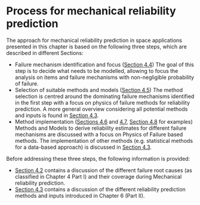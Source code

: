 # Process for mechanical reliability prediction

The approach for mechanical reliability prediction in space applications presented in this chapter is based on the following three steps, which are described in different Sections:

* Failure mechanism identification and focus ([Section 4.4](failure_identification_focus_mecha.md))
The goal of this step is to decide what needs to be modelled, allowing to focus the analysis on items and failure mechanisms with non-negligible probability of failure.
* Selection of suitable methods and models ([Section 4.5](method_selection_mechanical.md))
The method selection is centred around the dominating failure mechanisms identified in the first step with a focus on physics of failure methods for reliability prediction. A more general overview considering all potential methods and inputs is found in [Section 4.3](data_sources_methods_mechanical.md).
* Method implementation ([Sections 4.6](structural_method_input_mechanical.md) and [4.7](structural_models_equations_mechanical.md), [Section 4.8](examples_mechanical.md) for examples)
Methods and Models to derive reliability estimates for different failure mechanisms are discussed with a focus on Physics of Failure based methods. The implementation of other methods (e.g. statistical methods for a data-based approach) is discussed in [Section 4.3](data_sources_methods_mechanical.md).

Before addressing these three steps, the following information is provided:

* [Section 4.2](root_causes_coverage_mechanical.md) contains a discussion of the different failure root causes (as classified in Chapter 4 Part I) and their coverage during Mechanical reliability prediction.
* [Section 4.3](data_sources_methods_mechanical.md) contains a discussion of the different reliability prediction methods and inputs introduced in Chapter 6 (Part II).
